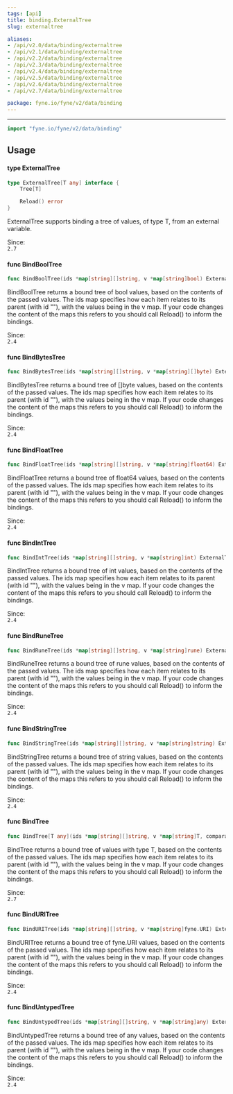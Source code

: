 ```yaml
---
tags: [api]
title: binding.ExternalTree
slug: externaltree

aliases:
- /api/v2.0/data/binding/externaltree
- /api/v2.1/data/binding/externaltree
- /api/v2.2/data/binding/externaltree
- /api/v2.3/data/binding/externaltree
- /api/v2.4/data/binding/externaltree
- /api/v2.5/data/binding/externaltree
- /api/v2.6/data/binding/externaltree
- /api/v2.7/data/binding/externaltree

package: fyne.io/fyne/v2/data/binding
---
```



---
```go
import "fyne.io/fyne/v2/data/binding"
```

## Usage

#### type ExternalTree

```go
type ExternalTree[T any] interface {
	Tree[T]

	Reload() error
}
```

ExternalTree supports binding a tree of values, of type T, from an external variable.


<div class="since">Since: <code>
2.7</code></div>

#### func  BindBoolTree

```go
func BindBoolTree(ids *map[string][]string, v *map[string]bool) ExternalTree[bool]
```
BindBoolTree returns a bound tree of bool values, based on the contents of the passed values. The ids map specifies how each item relates to its parent (with id ""), with the values being in the v map. If your code changes the content of the maps this refers to you should call Reload() to inform the bindings.


<div class="since">Since: <code>
2.4</code></div>

#### func  BindBytesTree

```go
func BindBytesTree(ids *map[string][]string, v *map[string][]byte) ExternalTree[[]byte]
```
BindBytesTree returns a bound tree of []byte values, based on the contents of the passed values. The ids map specifies how each item relates to its parent (with id ""), with the values being in the v map. If your code changes the content of the maps this refers to you should call Reload() to inform the bindings.


<div class="since">Since: <code>
2.4</code></div>

#### func  BindFloatTree

```go
func BindFloatTree(ids *map[string][]string, v *map[string]float64) ExternalTree[float64]
```
BindFloatTree returns a bound tree of float64 values, based on the contents of the passed values. The ids map specifies how each item relates to its parent (with id ""), with the values being in the v map. If your code changes the content of the maps this refers to you should call Reload() to inform the bindings.


<div class="since">Since: <code>
2.4</code></div>

#### func  BindIntTree

```go
func BindIntTree(ids *map[string][]string, v *map[string]int) ExternalTree[int]
```
BindIntTree returns a bound tree of int values, based on the contents of the passed values. The ids map specifies how each item relates to its parent (with id ""), with the values being in the v map. If your code changes the content of the maps this refers to you should call Reload() to inform the bindings.


<div class="since">Since: <code>
2.4</code></div>

#### func  BindRuneTree

```go
func BindRuneTree(ids *map[string][]string, v *map[string]rune) ExternalTree[rune]
```
BindRuneTree returns a bound tree of rune values, based on the contents of the passed values. The ids map specifies how each item relates to its parent (with id ""), with the values being in the v map. If your code changes the content of the maps this refers to you should call Reload() to inform the bindings.


<div class="since">Since: <code>
2.4</code></div>

#### func  BindStringTree

```go
func BindStringTree(ids *map[string][]string, v *map[string]string) ExternalTree[string]
```
BindStringTree returns a bound tree of string values, based on the contents of the passed values. The ids map specifies how each item relates to its parent (with id ""), with the values being in the v map. If your code changes the content of the maps this refers to you should call Reload() to inform the bindings.


<div class="since">Since: <code>
2.4</code></div>

#### func  BindTree

```go
func BindTree[T any](ids *map[string][]string, v *map[string]T, comparator func(T, T) bool) ExternalTree[T]
```
BindTree returns a bound tree of values with type T, based on the contents of the passed values. The ids map specifies how each item relates to its parent (with id ""), with the values being in the v map. If your code changes the content of the maps this refers to you should call Reload() to inform the bindings.


<div class="since">Since: <code>
2.7</code></div>

#### func  BindURITree

```go
func BindURITree(ids *map[string][]string, v *map[string]fyne.URI) ExternalTree[fyne.URI]
```
BindURITree returns a bound tree of fyne.URI values, based on the contents of the passed values. The ids map specifies how each item relates to its parent (with id ""), with the values being in the v map. If your code changes the content of the maps this refers to you should call Reload() to inform the bindings.


<div class="since">Since: <code>
2.4</code></div>

#### func  BindUntypedTree

```go
func BindUntypedTree(ids *map[string][]string, v *map[string]any) ExternalTree[any]
```
BindUntypedTree returns a bound tree of any values, based on the contents of the passed values. The ids map specifies how each item relates to its parent (with id ""), with the values being in the v map. If your code changes the content of the maps this refers to you should call Reload() to inform the bindings.


<div class="since">Since: <code>
2.4</code></div>
